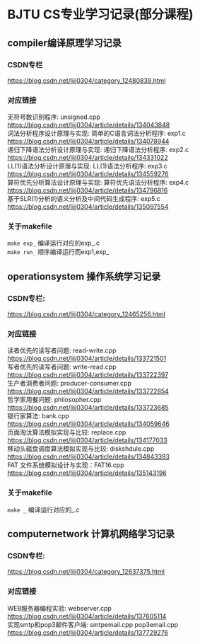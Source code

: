 # BJTU CS专业学习记录(部分课程)

##  compiler编译原理学习记录  
### CSDN专栏  
<https://blog.csdn.net/lijj0304/category_12480839.html>
### 对应链接  
无符号数识别程序: unsigned.cpp  
<https://blog.csdn.net/lijj0304/article/details/134043848>  
词法分析程序设计原理与实现: 简单的C语言词法分析程序: exp1.c  
<https://blog.csdn.net/lijj0304/article/details/134078944>  
递归下降语法分析设计原理与实现: 递归下降语法分析程序: exp2.c  
<https://blog.csdn.net/lijj0304/article/details/134331022>  
LL(1)语法分析设计原理与实现: LL(1)语法分析程序: exp3.c  
<https://blog.csdn.net/lijj0304/article/details/134559276>  
算符优先分析算法设计原理与实现: 算符优先语法分析程序: exp4.c  
<https://blog.csdn.net/lijj0304/article/details/134796816>  
基于SLR(1)分析的语义分析及中间代码生成程序: exp5.c  
<https://blog.csdn.net/lijj0304/article/details/135097554>  
### 关于makefile  
`make exp_` 编译运行对应的exp_.c  
`make run_` 顺序编译运行而exp1,exp_  

## operationsystem 操作系统学习记录  
### CSDN专栏:  
<https://blog.csdn.net/lijj0304/category_12465256.html>  
### 对应链接
读者优先的读写者问题: read-write.cpp  
<https://blog.csdn.net/lijj0304/article/details/133721501>  
写者优先的读写者问题: write-read.cpp  
<https://blog.csdn.net/lijj0304/article/details/133722397>  
生产者消费者问题: producer-consumer.cpp  
<https://blog.csdn.net/lijj0304/article/details/133722854>  
哲学家用餐问题: philosopher.cpp  
<https://blog.csdn.net/lijj0304/article/details/133723685>  
银行家算法: bank.cpp  
<https://blog.csdn.net/lijj0304/article/details/134059646>  
页面淘汰算法模拟实现与比较: replace.cpp  
<https://blog.csdn.net/lijj0304/article/details/134177033>  
移动头磁盘调度算法模拟实现与比较: diskshdule.cpp  
<https://blog.csdn.net/lijj0304/article/details/134843393>  
FAT 文件系统模拟设计与实现：FAT16.cpp  
<https://blog.csdn.net/lijj0304/article/details/135143196>  
### 关于makefile  
`make _` 编译运行对应的_.c  

## computernetwork 计算机网络学习记录  
### CSDN专栏:  
<https://blog.csdn.net/lijj0304/category_12637375.html>
### 对应链接
WEB服务器编程实验: webserver.cpp  
<https://blog.csdn.net/lijj0304/article/details/137605114>  
实现smtp和pop3邮件客户端: smtpemail.cpp pop3email.cpp  
<https://blog.csdn.net/lijj0304/article/details/137729276>
